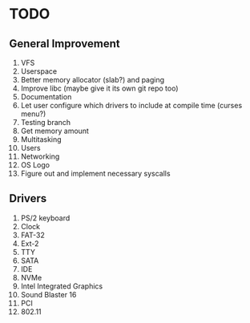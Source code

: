 # TODO

## General Improvement

1. VFS
1. Userspace
1. Better memory allocator (slab?) and paging
1. Improve libc (maybe give it its own git repo too)
1. Documentation
1. Let user configure which drivers to include at compile time (curses menu?)
1. Testing branch
1. Get memory amount
1. Multitasking
1. Users
1. Networking
1. OS Logo
1. Figure out and implement necessary syscalls

## Drivers

1. PS/2 keyboard
1. Clock
1. FAT-32
1. Ext-2
1. TTY
1. SATA
1. IDE
1. NVMe
1. Intel Integrated Graphics
1. Sound Blaster 16
1. PCI
1. 802.11
